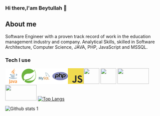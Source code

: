 ### Hi there,I'am Beytullah 👋

## About me 
Software Engineer with a proven track record of work in the education management industry and company.
Analytical Skills, skilled in Software Architecture, Computer Science, JAVA, PHP, JavaScript and MSSQL.
### Tech I use

<img src="https://raw.githubusercontent.com/github/explore/5b3600551e122a3277c2c5368af2ad5725ffa9a1/topics/java/java.png" width="50" height="50"><img src="https://raw.githubusercontent.com/github/explore/80688e429a7d4ef2fca1e82350fe8e3517d3494d/topics/spring-boot/spring-boot.png"  width="50" height="50"><img src="https://raw.githubusercontent.com/github/explore/5b3600551e122a3277c2c5368af2ad5725ffa9a1/topics/mysql/mysql.png" width="50" height="50"><img src="https://raw.githubusercontent.com/github/explore/ccc16358ac4530c6a69b1b80c7223cd2744dea83/topics/php/php.png" width="50" height="50"><img src="https://raw.githubusercontent.com/github/explore/80688e429a7d4ef2fca1e82350fe8e3517d3494d/topics/javascript/javascript.png" width="50" height="50"><img src="https://user-images.githubusercontent.com/50759451/159899878-59574e32-f878-4df0-bd80-21ae7d3e8f25.png" width="50" height="50">
<img src="https://sekolahlinux.com/wp-content/uploads/2018/02/d50b96ee-666d-43ce-8d91-d0cbb6f93ffb-rabbitmq.png" width="50" height="50">
<img src="https://upload.wikimedia.org/wikipedia/commons/thumb/f/f4/Elasticsearch_logo.svg/800px-Elasticsearch_logo.svg.png" width="100" height="50">
<img src="https://toppng.com/uploads/preview/sql-server-logo-11536003918cqijfkbvn4.png" width="100" height="50">
[![Top Langs](https://github-readme-stats.vercel.app/api/top-langs/?username=beytullah01&layout=compact)](https://github.com/anuraghazra/github-readme-stats)

![Github stats 1](https://github-readme-stats.vercel.app/api?username=beytullah01&show_icons=true&theme=gradient) 
